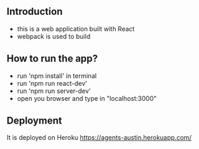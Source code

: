 ## Introduction
  * this is a web application built with React
  * webpack is used to build 

## How to run the app?
  * run 'npm install' in terminal
  * run 'npm run react-dev'
  * run 'npm run server-dev'
  * open you browser and type in "localhost:3000" 

## Deployment
It is deployed on Heroku https://agents-austin.herokuapp.com/